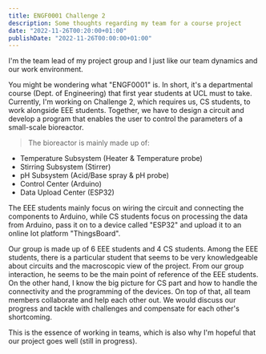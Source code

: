 ```yaml
---
title: ENGF0001 Challenge 2
description: Some thoughts regarding my team for a course project
date: "2022-11-26T00:20:00+01:00"
publishDate: "2022-11-26T00:00:00+01:00"
---
```

I'm the team lead of my project group and I just like our team dynamics and our work environment.
<!--more-->
You might be wondering what "ENGF0001" is. In short, it's a departmental course (Dept. of Engineering) that first year students at UCL must to take. Currently, I'm working on Challenge 2, which requires us, CS students, to work alongside EEE students. Together, we have to design a circuit and develop a program that enables the user to control the parameters of a small-scale bioreactor. 

> The bioreactor is mainly made up of:
* Temperature Subsystem (Heater & Temperature probe)
* Stirring Subsystem (Stirrer)
* pH Subsystem (Acid/Base spray & pH probe)
* Control Center (Arduino)
* Data Upload Center (ESP32)

The EEE students mainly focus on wiring the circuit and connecting the components to Arduino, while CS students focus on processing the data from Arduino, pass it on to a device called "ESP32" and upload it to an online Iot platform "ThingsBoard". 

Our group is made up of 6 EEE students and 4 CS students. Among the EEE students, there is a particular student that seems to be very knowledgeable about circuits and the macroscopic view of the project. From our group interaction, he seems to be the main point of reference of the EEE students. On the other hand, I know the big picture for CS part and how to handle the connectivity and the programming of the devices. On top of that, all team members collaborate and help each other out. We would discuss our progress and tackle with challenges and compensate for each other's shortcoming.

This is the essence of working in teams, which is also why I'm hopeful that our project goes well (still in progress).